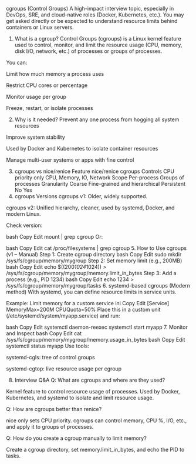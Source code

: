 cgroups (Control Groups)
A high-impact interview topic, especially in DevOps, SRE, and cloud-native roles (Docker, Kubernetes, etc.). You may get asked directly or be expected to understand resource limits behind containers or Linux servers.

1. What is a cgroup?
Control Groups (cgroups) is a Linux kernel feature used to control, monitor, and limit the resource usage (CPU, memory, disk I/O, network, etc.) of processes or groups of processes.

You can:

Limit how much memory a process uses

Restrict CPU cores or percentage

Monitor usage per group

Freeze, restart, or isolate processes

2. Why is it needed?
Prevent any one process from hogging all system resources

Improve system stability

Used by Docker and Kubernetes to isolate container resources

Manage multi-user systems or apps with fine control

3. cgroups vs nice/renice
Feature	nice/renice	cgroups
Controls	CPU priority only	CPU, Memory, IO, Network
Scope	Per-process	Groups of processes
Granularity	Coarse	Fine-grained and hierarchical
Persistent	No	Yes
4. cgroups Versions
cgroups v1: Older, widely supported.

cgroups v2: Unified hierarchy, cleaner, used by systemd, Docker, and modern Linux.

Check version:

bash
Copy
Edit
mount | grep cgroup
Or:

bash
Copy
Edit
cat /proc/filesystems | grep cgroup
5. How to Use cgroups (v1 – Manual)
Step 1: Create cgroup directory
bash
Copy
Edit
sudo mkdir /sys/fs/cgroup/memory/mygroup
Step 2: Set memory limit (e.g., 200MB)
bash
Copy
Edit
echo $((200*1024*1024)) > /sys/fs/cgroup/memory/mygroup/memory.limit_in_bytes
Step 3: Add a process (e.g., PID 1234)
bash
Copy
Edit
echo 1234 > /sys/fs/cgroup/memory/mygroup/tasks
6. systemd-based cgroups (Modern method)
With systemd, you can define resource limits in service units.

Example: Limit memory for a custom service
ini
Copy
Edit
[Service]
MemoryMax=200M
CPUQuota=50%
Place this in a custom unit (/etc/systemd/system/myapp.service) and run:

bash
Copy
Edit
systemctl daemon-reexec
systemctl start myapp
7. Monitor and Inspect
bash
Copy
Edit
cat /sys/fs/cgroup/memory/mygroup/memory.usage_in_bytes
bash
Copy
Edit
systemctl status myapp
Use tools:

systemd-cgls: tree of control groups

systemd-cgtop: live resource usage per cgroup

8. Interview Q&A
Q: What are cgroups and where are they used?

Kernel feature to control resource usage of processes. Used by Docker, Kubernetes, and systemd to isolate and limit resource usage.

Q: How are cgroups better than renice?

nice only sets CPU priority. cgroups can control memory, CPU %, I/O, etc., and apply it to groups of processes.

Q: How do you create a cgroup manually to limit memory?

Create a cgroup directory, set memory.limit_in_bytes, and echo the PID to tasks.